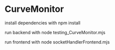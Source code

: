 # CurveMonitor

install dependencies with npm install

run backend with node testing_CurveMonitor.mjs

run frontend with node socketHandlerFrontend.mjs
